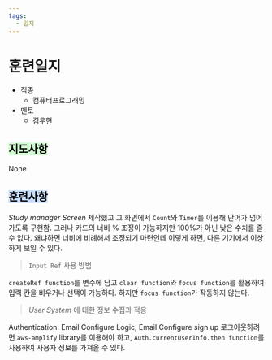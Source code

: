```yaml
---
tags:
  - 일지
---
```

# 훈련일지

- 직종
	- 컴퓨터프로그래밍
- 멘토
	- 김우현
## <mark style="background: #BBFABBA6;">지도사항</mark>

None

## <mark style="background: #ADCCFFA6;">훈련사항</mark>

*Study manager Screen* 제작했고 그 화면에서 `Count`와 `Timer`를 이용해 단어가 넘어가도록 구현함. 그러나 카드의 너비 % 조정이 가능하지만 100%가 아닌 낮은 수치를 줄 수 없다. 왜냐하면 너비에 비례해서 조정되기 마련인데 이렇게 하면, 다른 기기에서 이상하게 보일 수 있다.

> `Input Ref` 사용 방법

`createRef function`를 변수에 담고 `clear function`와 `focus function`를 활용하여 입력 칸을 비우거나 선택이 가능하다.
하지만 `focus function`가 작동하지 않는다.

> *User System* 에 대한 정보 수집과 적용

Authentication: Email Configure Logic, Email Configure sign up
로그아웃하려면 `aws-amplify` library를 이용해야 하고, `Auth.currentUserInfo.then function`를 사용하여 사용자 정보를 가져올 수 있다.